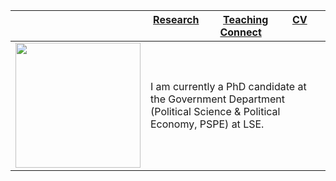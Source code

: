 
| <span> | [**Research**](Research.md) &nbsp; &nbsp; &nbsp; &nbsp; [**Teaching**](Teaching.md) &nbsp; &nbsp; &nbsp; &nbsp; [**CV**](CV.pdf) &nbsp; &nbsp; &nbsp; &nbsp; [**Connect**](Connect.md)|
|---|---|
|<img src="sehoof.jpg" width="200">|I am currently a PhD candidate at the Government Department (Political Science & Political Economy, PSPE) at LSE.|



